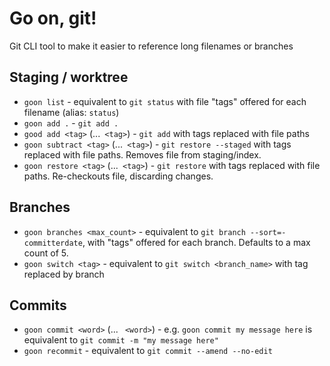 # Go on, git!

Git CLI tool to make it easier to reference long filenames or branches

## Staging / worktree
- `goon list` - equivalent to `git status` with file "tags" offered for each filename (alias: `status`)
- `goon add .` - `git add .`
- `good add <tag>` (...` <tag>`) - `git add` with tags replaced with file paths
- `goon subtract <tag>` (...` <tag>`) - `git restore --staged` with tags replaced with file paths. Removes file from staging/index.
- `goon restore <tag>` (...` <tag>`) - `git restore` with tags replaced with file paths. Re-checkouts file, discarding changes.

## Branches
- `goon branches <max_count>` - equivalent to `git branch --sort=-committerdate`, with "tags" offered for each branch. Defaults to a max count of 5.
- `goon switch <tag>` - equivalent to `git switch <branch_name>` with tag replaced by branch

## Commits
- `goon commit <word>` (... ` <word>`) - e.g. `goon commit my message here` is equivalent to `git commit -m "my message here"`
- `goon recommit` - equivalent to `git commit --amend --no-edit`
